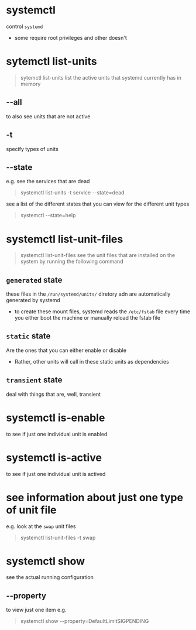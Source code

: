 # systemctl
control `systemd`
- some require root privileges and other doesn't

# sytemctl list-units
> sytemctl list-units
list the active units that systemd currently has in memory
## --all
to also see units that are not active
## -t
specify types of units
## --state
e.g.
see the services that are dead
> systemctl list-units -t service --state=dead

see a list of the different states that you can view for the different unit 
    types
> systemctl --state=help

# systemctl list-unit-files
> systemctl list-unit-files
see the unit files that are installed on the system by running the following
    command
## `generated` state
these files in the `/run/systemd/units/` diretory adn are automatically
    generated by systemd
- to create these mount files, systemd reads the `/etc/fstab` file every time
    you either boot the machine or manually reload the fstab file
## `static` state
Are the ones that you can either enable or disable
- Rather, other units will call in these static units as dependencies
## `transient` state
deal with things that are, well, transient

# systemctl is-enable
to see if just one individual unit is enabled
# systemctl is-active
to see if just one individual unit is actived

# see information about just one type of unit file
e.g.
look at the `swap` unit files
> systemctl list-unit-files -t swap

# systemctl show
see the actual running configuration
## --property
to view just one item
e.g.
> systemctl show --property=DefaultLimitSIGPENDING
